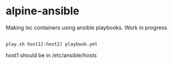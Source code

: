 # alpine-ansible
Making lxc containers using ansible playbooks. Work in progress

##
`play.sh host1[:host2] playbook.yml`

host1 should be in /etc/ansible/hosts
